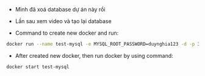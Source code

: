 - Mình đã xoá database dự án này rồi
- Lần sau xem video và tạo lại database

- Command to create new docker and run:

```bash
docker run --name test-mysql -e MYSQL_ROOT_PASSWORD=duynghia123 -d -p 3307:3306 mysql:8.0.31
```

- After created new docker, then run docker by using command:

```bash
docker start test-mysql
```
